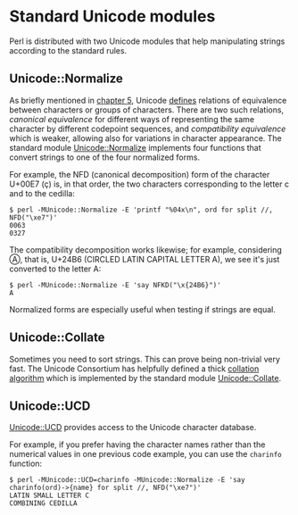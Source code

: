# Standard Unicode modules

Perl is distributed with two Unicode modules that help manipulating
strings according to the standard rules.

## Unicode::Normalize

As briefly mentioned in [chapter 5](05-utf8-pragma.mkdn), Unicode
[defines](http://www.unicode.org/reports/tr15/) relations of equivalence
between characters or groups of characters. There are two such relations,
*canonical equivalence* for different ways of representing the same character
by different codepoint sequences, and *compatibility equivalence* which is
weaker, allowing also for variations in character appearance. The standard
module [Unicode::Normalize](https://metacpan.org/pod/Unicode::Normalize)
implements four functions that convert strings to one of the four normalized
forms.

For example, the NFD (canonical decomposition) form of the character U+00E7
(&ccedil;) is, in that order, the two characters corresponding to the letter c
and to the cedilla:

    $ perl -MUnicode::Normalize -E 'printf "%04x\n", ord for split //, NFD("\xe7")'
    0063
    0327

The compatibility decomposition works likewise; for example, considering &#x24b6;,
that is, U+24B6 (CIRCLED LATIN CAPITAL LETTER A), we see it's just converted
to the letter A:

    $ perl -MUnicode::Normalize -E 'say NFKD("\x{24B6}")'
    A

Normalized forms are especially useful when testing if strings are equal.

## Unicode::Collate

Sometimes you need to sort strings. This can prove being non-trivial very fast.
The Unicode Consortium has helpfully defined a thick [collation
algorithm](http://www.unicode.org/reports/tr10/) which is implemented by the
standard module [Unicode::Collate](https://metacpan.org/pod/Unicode::Collate).

## Unicode::UCD

[Unicode::UCD](https://metacpan.org/pod/Unicode::UCD) provides access to the
Unicode character database.

For example, if you prefer having the character names rather than the numerical
values in one previous code example, you can use the `charinfo` function:

    $ perl -MUnicode::UCD=charinfo -MUnicode::Normalize -E 'say charinfo(ord)->{name} for split //, NFD("\xe7")'
    LATIN SMALL LETTER C
    COMBINING CEDILLA

